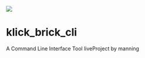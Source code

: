 ![](https://travis-ci.com/punmister/klick_brick_cli.svg?token=JXew3bmbgspLsqYibfyf&branch=master) 


# klick_brick_cli
A Command Line Interface Tool liveProject by manning
